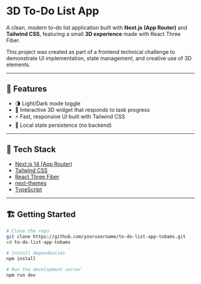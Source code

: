 # 3D To-Do List App

A clean, modern to-do list application built with **Next.js (App Router)** and **Tailwind CSS**, featuring a small **3D experience** made with React Three Fiber.

This project was created as part of a frontend technical challenge to demonstrate UI implementation, state management, and creative use of 3D elements.

---

## 🚀 Features
- 🌗 Light/Dark mode toggle
- 🧊 Interactive 3D widget that responds to task progress
- ⚡ Fast, responsive UI built with Tailwind CSS
- 💾 Local state persistence (no backend)

---

## 🧩 Tech Stack

- [Next.js 14 (App Router)](https://nextjs.org)
- [Tailwind CSS](https://tailwindcss.com)
- [React Three Fiber](https://docs.pmnd.rs/react-three-fiber)
- [next-themes](https://github.com/pacocoursey/next-themes)
- [TypeScript](https://www.typescriptlang.org)

---

## 🏗️ Getting Started

```bash
# Clone the repo
git clone https://github.com/yourusername/to-do-list-app-tobams.git
cd to-do-list-app-tobams

# Install dependencies
npm install

# Run the development server
npm run dev
